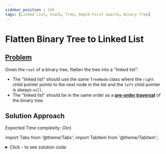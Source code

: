```yaml
---
sidebar_position : 144
tags: [Linked List, Stack, Tree, Depth-First Search, Binary Tree]
---
```


# Flatten Binary Tree to Linked List

## [Problem](https://leetcode.com/problems/flatten-binary-tree-to-linked-list/)

<p>Given the <code>root</code> of a binary tree, flatten the tree into a &quot;linked list&quot;:</p>

<ul>
	<li>The &quot;linked list&quot; should use the same <code>TreeNode</code> class where the <code>right</code> child pointer points to the next node in the list and the <code>left</code> child pointer is always <code>null</code>.</li>
	<li>The &quot;linked list&quot; should be in the same order as a <a href="https://en.wikipedia.org/wiki/Tree_traversal#Pre-order,_NLR" target="_blank"><strong>pre-order</strong><strong> traversal</strong></a> of the binary tree.</li>
</ul>

## Solution Approach

Expected Time complexity: $O(n)$

import Tabs from '@theme/Tabs';
import TabItem from '@theme/TabItem';

<details><summary>Click - to see solution code</summary>

<Tabs>
<TabItem value="cpp" label="C++">

```cpp
class Solution {
    vector<int> preorder;

   public:
    void traversal(TreeNode* root) {
        if (!root) return;
        preorder.push_back(root->val);
        traversal(root->left);
        traversal(root->right);
    }

    void flatten(TreeNode* root) {
        if (root == NULL) return;
        traversal(root);
        root->left = NULL;
        root->right = NULL;
        root->val = preorder[0];
        TreeNode* tmp = root;
        for (int i = 1; i < preorder.size(); i++) {
            TreeNode* newNode = new TreeNode(preorder[i]);
            tmp->right = newNode;
            tmp = newNode;
        }
    }
};

```
</TabItem>
</Tabs>

</details>
